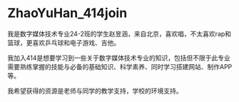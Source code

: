 # ZhaoYuHan_414join
我是数字媒体技术专业24-2班的学生赵昱涵，来自北京，喜欢唱，不太喜欢rap和篮球，更喜欢乒乓球和电子游戏、吉他。

我加入414是想要学习到一些关于数字媒体技术专业的知识，包括但不限于此专业需要熟练掌握的技能与必备的基础知识、科学素养、同时学习搭建网站、制作APP等。

我希望获得的资源是老师与同学的教学支持，学校的环境支持。
